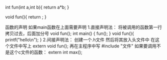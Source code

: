int fun(int a,int b){
    return a*b;
}


void fun(){
    return ;
}

函数的声明
    如果main函数在上面需要声明
    1.直接声明法：
        将被调用的函数第一行拷贝过去，后面加分号
        void fun();
        int main() {
            fun();
        }
        void fun(){
            printf("hello\n");
        }
    2.间接声明法：
        创建一个.h文件
        然后将其放入头文件中
        在这个文件中写上 extern void fun();
        再在主程序中写 #include "文件"
    如果要调用不是这个c文件的函数：
        extern int max();
    
    